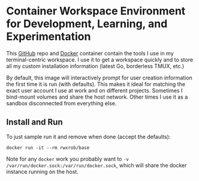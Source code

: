 # Container Workspace Environment for Development, Learning, and Experimentation

This [GitHub] repo and [Docker] container contain the tools I use in my
terminal-centric workspace. I use it to get a workspace quickly and to
store all my custom installation information (latest Go, borderless
TMUX, etc.)

By default, this image will interactively prompt for user creation
information the first time it is run (with defaults). This makes it
ideal for matching the exact user account I use at work and on different
projects. Sometimes I bind-mount volumes and share the host network.
Other times I use it as a sandbox disconnected from everything else.

[GitHub]: <https://github.com/rwxrob/base>
[Docker]: <https://hub.docker.com/r/rwxrob/base>

## Install and Run

To just sample run it and remove when done (accept the defaults):

```
docker run -it --rm rwxrob/base
```

Note for any `docker` work you probably want to `-v
/var/run/docker.sock:/var/run/docker.sock`, which will share the docker
instance running on the host.

